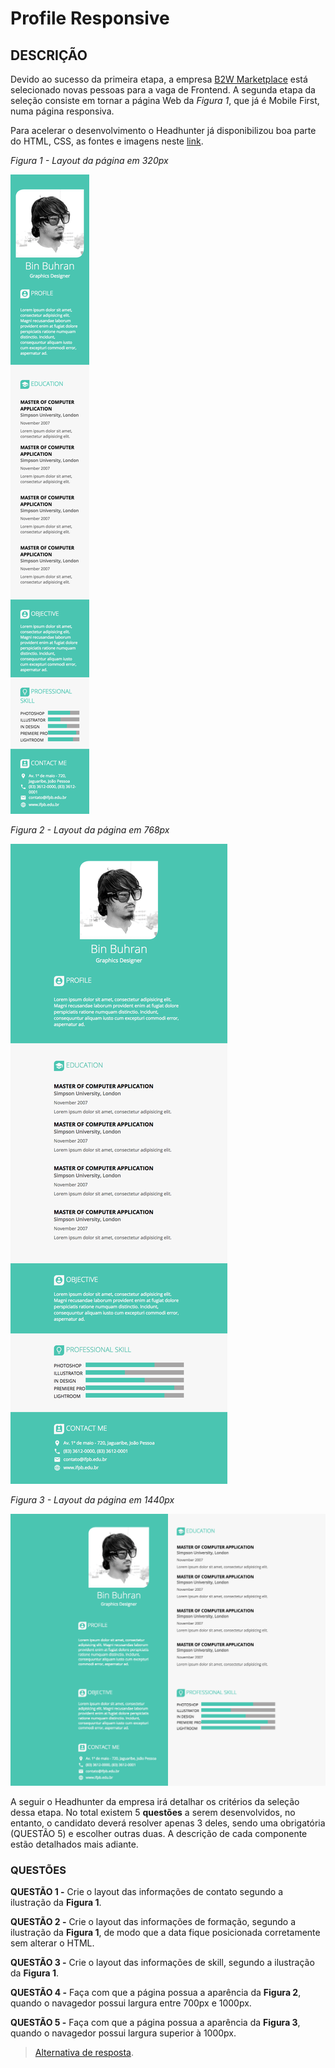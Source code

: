 # Profile Responsive

## DESCRIÇÃO

Devido ao sucesso da primeira etapa, a empresa [B2W Marketplace](https://github.com/b2w-marketplace/code-challenge) está selecionado novas pessoas para a vaga de Frontend. A segunda etapa da seleção consiste em tornar a página Web da *Figura 1*, que já é Mobile First, numa página responsiva.

Para acelerar o desenvolvimento o Headhunter já disponibilizou boa parte do HTML, CSS, as fontes e imagens neste [link](code.zip).

*Figura 1 - Layout da página em 320px* <br>

![Layout da página](assets/screenshot-320px.png)

*Figura 2 - Layout da página em 768px* <br>

![Layout da página](assets/screenshot-768px.png)

*Figura 3 - Layout da página em 1440px* <br>

![Layout da página](assets/screenshot-1440px.png)

A seguir o Headhunter da empresa irá detalhar os critérios da seleção dessa etapa. No total existem 5 **questões** a serem desenvolvidos, no entanto, o candidato deverá resolver apenas 3 deles, sendo uma obrigatória (QUESTÃO 5) e escolher outras duas. A descrição de cada componente estão detalhados mais adiante.

### QUESTÕES

**QUESTÃO 1 -** Crie o layout das informações de contato segundo a ilustração da **Figura 1**.

**QUESTÃO 2 -** Crie o layout das informações de formação, segundo a ilustração da **Figura 1**, de modo que a data fique posicionada corretamente sem alterar o HTML.

**QUESTÃO 3 -** Crie o layout das informações de skill, segundo a ilustração da **Figura 1**.

**QUESTÃO 4 -** Faça com que a página possua a aparência da **Figura 2**, quando o navagedor possui largura entre 700px e 1000px.

**QUESTÃO 5 -** Faça com que a página possua a aparência da **Figura 3**, quando o navagedor possui largura superior à 1000px.

> [Alternativa de resposta](code-response/).